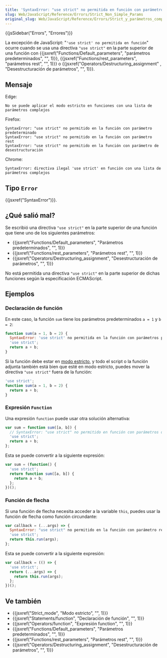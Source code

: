 ```yaml
---
title: 'SyntaxError: "use strict" no permitida en función con parámetros complejos'
slug: Web/JavaScript/Reference/Errors/Strict_Non_Simple_Params
original_slug: Web/JavaScript/Reference/Errors/Strict_y_parámetros_complejos
---
```


{{jsSidebar("Errors", "Errores")}}

La excepción de JavaScript: "`'use strict' no permitida en función`" ocurre cuando se usa una directiva `"use strict"` en la parte superior de una función con {{jsxref("Functions/Default_parameters", "parámetros predeterminados", "", 1)}}, {{jsxref("Functions/rest_parameters", "parámetros rest", "", 1)}} o {{jsxref("Operators/Destructuring_assignment" , "Desestructuración de parámetros", "", 1)}}.

## Mensaje

Edge:

```
No se puede aplicar el modo estricto en funciones con una lista de parámetros complejos
```

Firefox:

```
SyntaxError: "use strict" no permitido en la función con parámetro predeterminado
SyntaxError: "use strict" no permitido en la función con parámetro rest
SyntaxError: "use strict" no permitido en la función con parámetro de desestructuración
```

Chrome:

```
SyntaxError: directiva ilegal 'use strict' en función con una lista de parámetros complejos
```

## Tipo `Error`

{{jsxref("SyntaxError")}}.

## ¿Qué salió mal?

Se escribió una directiva `"use strict"` en la parte superior de una función que tiene uno de los siguientes parámetros:

- {{jsxref("Functions/Default_parameters", "Parámetros predeterminados", "", 1)}}
- {{jsxref("Functions/rest_parameters", "Parámetros rest", "", 1)}}
- {{jsxref("Operators/Destructuring_assignment", "Desestructuración de parámetros", "", 1)}}

No está permitida una directiva `"use strict"` en la parte superior de dichas funciones según la especificación ECMAScript.

## Ejemplos

### Declaración de función

En este caso, la función `sum` tiene los parámetros predeterminados `a = 1` y `b = 2`:

```js example-bad
function sum(a = 1, b = 2) {
  SyntaxError: 'use strict' no permitida en la función con parámetros predeterminados
  'use strict';
  return a + b;
}
```

Si la función debe estar en [modo estricto](/es/docs/Web/JavaScript/Reference/Strict_mode), y todo el script o la función adjunta también está bien que esté en modo estricto, puedes mover la directiva `"use strict"` fuera de la función:

```js example-good
'use strict';
function sum(a = 1, b = 2) {
  return a + b;
}
```

### Expresión `Function`

Una expresión `function` puede usar otra solución alternativa:

```js example-bad
var sum = function sum([a, b]) {
  // SyntaxError: "use strict" no permitido en función con parámetros de desestructuración
  'use strict';
  return a + b;
};
```

Esta se puede convertir a la siguiente expresión:

```js example-good
var sum = (function() {
  'use strict';
  return function sum([a, b]) {
    return a + b;
  };
})();
```

### Función de flecha

Si una función de flecha necesita acceder a la variable `this`, puedes usar la función de flecha como función circundante:

```js example-bad
var callback = (...args) => {
  SyntaxError: "use strict" no permitido en la función con parámetro rest
  'use strict';
  return this.run(args);
};
```

Esta se puede convertir a la siguiente expresión:

```js example-good
var callback = (() => {
  'use strict';
  return (...args) => {
    return this.run(args);
  };
})();
```

## Ve también

- {{jsxref("Strict_mode", "Modo estricto", "", 1)}}
- {{jsxref("Statements/function", "Declaración de función", "", 1)}}
- {{jsxref("Operators/function", "Expresión function", "", 1)}}
- {{jsxref("Functions/Default_parameters", "Parámetros predeterminados", "", 1)}}
- {{jsxref("Functions/rest_parameters", "Parámetros rest", "", 1)}}
- {{jsxref("Operators/Destructuring_assignment", "Desestructuración de parámetros", "", 1)}}
